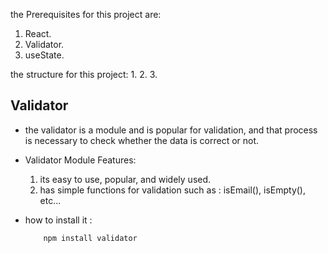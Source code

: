 the Prerequisites for this project are:
1. React.
2. Validator.
3. useState.

the structure for this project:
1. 
2. 
3. 


## Validator 
- the validator is a module and is popular for validation, and that process is necessary to check whether the data is correct or not.

- Validator Module Features:
    1. its easy to use, popular, and widely used.
    2. has simple functions for validation such as : isEmail(), isEmpty(), etc...

- how to install it :
    ```bash
        npm install validator
    ```


